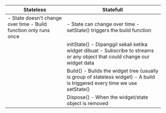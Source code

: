| Stateless                                                        | Statefull                                                                                                                   |
|------------------------------------------------------------------|-----------------------------------------------------------------------------------------------------------------------------|
| - State doesn't change over time - Build function only runs once | - State can change over time - setState() triggers the build function                                                        |
|                                                                  | initState() - Dipanggil sekali ketika widget dibuat - Subscribe to streams or any object that could change our widget data  |
|                                                                  | Build() - Builds the widget tree (usually is group of stateless widget) - A build is triggered every time we use setState() |
|                                                                  | Dispose() - When the widget/state object is removed                                                                         |
